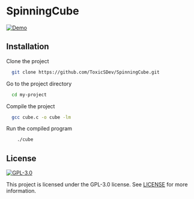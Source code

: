# SpinningCube

[![Demo](https://i.imgur.com/lLLaj4s.png)](https://i.imgur.com/lLLaj4s.png)

## Installation

Clone the project

```bash
  git clone https://github.com/ToxicSDev/SpinningCube.git
```

Go to the project directory

```bash
  cd my-project
```

Compile the project

```bash
  gcc cube.c -o cube -lm
```

Run the compiled program

```bash
    ./cube
```

## License
[![GPL-3.0](https://img.shields.io/badge/GitHub-GPL--3.0-informational)](https://choosealicense.com/licenses/gpl-3.0/)

This project is licensed under the GPL-3.0 license. See [LICENSE](https://choosealicense.com/licenses/gpl-3.0/) for more information.
